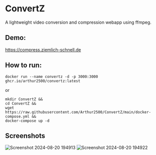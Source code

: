 # ConvertZ
A lightweight video conversion and compression webapp using ffmpeg.

## Demo:
https://compress.ziemlich-schnell.de

## How to run:
```
docker run --name convertz -d -p 3000:3000 ghcr.io/arthur2500/convertz:latest
```
or
```
mkdir ConvertZ &&
cd ConvertZ &&
wget https://raw.githubusercontent.com/Arthur2500/ConvertZ/main/docker-compose.yml &&
docker-compose up -d
```

## Screenshots
![Screenshot 2024-08-20 194913](https://github.com/user-attachments/assets/967efc4c-0a8f-4676-a56c-586b039b9e60)
![Screenshot 2024-08-20 194922](https://github.com/user-attachments/assets/6e839ada-f274-4e68-87c1-2f2003681b60)
